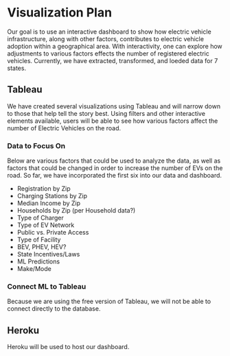 # Visualization Plan
Our goal is to use an interactive dashboard to show how electric vehicle infrastructure, along with other factors, contributes to electric vehicle adoption within a geographical area.  With interactivity, one can explore how adjustments to various factors effects the number of registered electric vehicles.  Currently, we have extracted, transformed, and loeded data for 7 states. 

## Tableau
We have created several visualizations using Tableau and will narrow down to those that help tell the story best. Using filters and other interactive elements available, users will be able to see how various factors affect the number of Electric Vehicles on the road. 

### Data to Focus On
Below are various factors that could be used to analyze the data, as well as factors that could be changed in order to increase the number of EVs on the road. So far, we have incorporated the first six into our data and dashboard.

- Registration by Zip
- Charging Stations by Zip
- Median Income by Zip
- Households by Zip (per Household data?)
- Type of Charger
- Type of EV Network
- Public vs. Private Access
- Type of Facility
- BEV, PHEV, HEV?
- State Incentives/Laws
- ML Predictions
- Make/Mode


### Connect ML to Tableau
Because we are using the free version of Tableau, we will not be able to connect directly to the database. 

## Heroku
Heroku will be used to host our dashboard.
